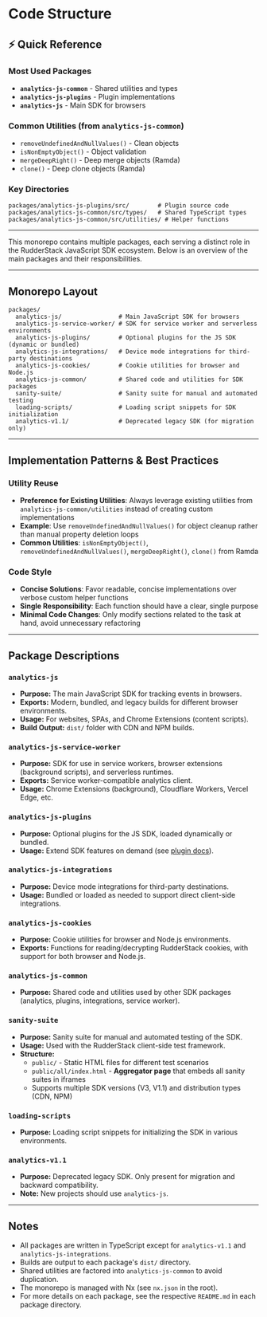 # Code Structure

## ⚡ Quick Reference

### **Most Used Packages**

- **`analytics-js-common`** - Shared utilities and types
- **`analytics-js-plugins`** - Plugin implementations
- **`analytics-js`** - Main SDK for browsers

### **Common Utilities** (from `analytics-js-common`)

- `removeUndefinedAndNullValues()` - Clean objects
- `isNonEmptyObject()` - Object validation
- `mergeDeepRight()` - Deep merge objects (Ramda)
- `clone()` - Deep clone objects (Ramda)

### **Key Directories**

```
packages/analytics-js-plugins/src/        # Plugin source code
packages/analytics-js-common/src/types/   # Shared TypeScript types
packages/analytics-js-common/src/utilities/ # Helper functions
```

---

This monorepo contains multiple packages, each serving a distinct role in the RudderStack JavaScript SDK ecosystem. Below is an overview of the main packages and their responsibilities.

---

## Monorepo Layout

```
packages/
  analytics-js/                # Main JavaScript SDK for browsers
  analytics-js-service-worker/ # SDK for service worker and serverless environments
  analytics-js-plugins/        # Optional plugins for the JS SDK (dynamic or bundled)
  analytics-js-integrations/   # Device mode integrations for third-party destinations
  analytics-js-cookies/        # Cookie utilities for browser and Node.js
  analytics-js-common/         # Shared code and utilities for SDK packages
  sanity-suite/                # Sanity suite for manual and automated testing
  loading-scripts/             # Loading script snippets for SDK initialization
  analytics-v1.1/              # Deprecated legacy SDK (for migration only)
```

---

## Implementation Patterns & Best Practices

### Utility Reuse

- **Preference for Existing Utilities**: Always leverage existing utilities from `analytics-js-common/utilities` instead of creating custom implementations
- **Example**: Use `removeUndefinedAndNullValues()` for object cleanup rather than manual property deletion loops
- **Common Utilities**: `isNonEmptyObject()`, `removeUndefinedAndNullValues()`, `mergeDeepRight()`, `clone()` from Ramda

### Code Style

- **Concise Solutions**: Favor readable, concise implementations over verbose custom helper functions
- **Single Responsibility**: Each function should have a clear, single purpose
- **Minimal Code Changes**: Only modify sections related to the task at hand, avoid unnecessary refactoring

---

## Package Descriptions

### `analytics-js`

- **Purpose:** The main JavaScript SDK for tracking events in browsers.
- **Exports:** Modern, bundled, and legacy builds for different browser environments.
- **Usage:** For websites, SPAs, and Chrome Extensions (content scripts).
- **Build Output:** `dist/` folder with CDN and NPM builds.

### `analytics-js-service-worker`

- **Purpose:** SDK for use in service workers, browser extensions (background scripts), and serverless runtimes.
- **Exports:** Service worker-compatible analytics client.
- **Usage:** Chrome Extensions (background), Cloudflare Workers, Vercel Edge, etc.

### `analytics-js-plugins`

- **Purpose:** Optional plugins for the JS SDK, loaded dynamically or bundled.
- **Usage:** Extend SDK features on demand (see [plugin docs](https://www.rudderstack.com/docs/sources/event-streams/sdks/rudderstack-javascript-sdk/load-js-sdk/#plugins)).

### `analytics-js-integrations`

- **Purpose:** Device mode integrations for third-party destinations.
- **Usage:** Bundled or loaded as needed to support direct client-side integrations.

### `analytics-js-cookies`

- **Purpose:** Cookie utilities for browser and Node.js environments.
- **Exports:** Functions for reading/decrypting RudderStack cookies, with support for both browser and Node.js.

### `analytics-js-common`

- **Purpose:** Shared code and utilities used by other SDK packages (analytics, plugins, integrations, service worker).

### `sanity-suite`

- **Purpose:** Sanity suite for manual and automated testing of the SDK.
- **Usage:** Used with the RudderStack client-side test framework.
- **Structure:**
  - `public/` - Static HTML files for different test scenarios
  - `public/all/index.html` - **Aggregator page** that embeds all sanity suites in iframes
  - Supports multiple SDK versions (V3, V1.1) and distribution types (CDN, NPM)

### `loading-scripts`

- **Purpose:** Loading script snippets for initializing the SDK in various environments.

### `analytics-v1.1`

- **Purpose:** Deprecated legacy SDK. Only present for migration and backward compatibility.
- **Note:** New projects should use `analytics-js`.

---

## Notes

- All packages are written in TypeScript except for `analytics-v1.1` and `analytics-js-integrations`.
- Builds are output to each package's `dist/` directory.
- Shared utilities are factored into `analytics-js-common` to avoid duplication.
- The monorepo is managed with Nx (see `nx.json` in the root).
- For more details on each package, see the respective `README.md` in each package directory.
